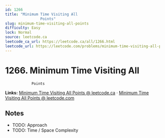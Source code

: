 ```yaml
--- 
id: 1266
title: "Minimum Time Visiting All
                Points"
slug: minimum-time-visiting-all-points
difficulty: Easy
lock: Normal
source: leetcode.ca
leetcode_ca_url: https://leetcode.ca/all/1266.html
leetcode_url: https://leetcode.com/problems/minimum-time-visiting-all-points/
---
```


# 1266. Minimum Time Visiting All
                Points

**Links:** [Minimum Time Visiting All
                Points @ leetcode.ca](https://leetcode.ca/all/1266.html) · [Minimum Time Visiting All
                Points @ leetcode.com](https://leetcode.com/problems/minimum-time-visiting-all-points/)

## Notes
- TODO: Approach
- TODO: Time / Space Complexity
